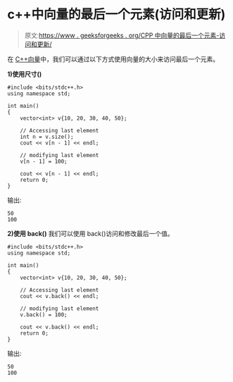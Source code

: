 # c++中向量的最后一个元素(访问和更新)

> 原文:[https://www . geeksforgeeks . org/CPP 中向量的最后一个元素-访问和更新/](https://www.geeksforgeeks.org/last-element-of-vector-in-cpp-accessing-and-updating/)

在 [C++向量](https://www.geeksforgeeks.org/vector-in-cpp-stl/)中，我们可以通过以下方式使用向量的大小来访问最后一个元素。

**1)使用尺寸()**

```
#include <bits/stdc++.h>
using namespace std;

int main()
{
    vector<int> v{10, 20, 30, 40, 50};

    // Accessing last element
    int n = v.size();
    cout << v[n - 1] << endl;

    // modifying last element
    v[n - 1] = 100;

    cout << v[n - 1] << endl;
    return 0;
}
```

输出:

```
50
100
```

**2)使用 back()** 我们可以使用 back()访问和修改最后一个值。

```
#include <bits/stdc++.h>
using namespace std;

int main()
{
    vector<int> v{10, 20, 30, 40, 50};

    // Accessing last element
    cout << v.back() << endl;

    // modifying last element
    v.back() = 100;

    cout << v.back() << endl;
    return 0;
}
```

输出:

```
50
100
```
